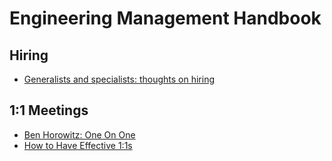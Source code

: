 # Engineering Management Handbook

## Hiring
* [Generalists and specialists: thoughts on hiring](https://humanwhocodes.com/blog/2014/07/15/generalists-and-specialists-thoughts-on-hiring/)

## 1:1 Meetings
* [Ben Horowitz: One On One](https://a16z.com/2012/08/30/one-on-one/)
* [How to Have Effective 1:1s](https://www.radicalcandor.com/blog/effective-one-on-ones/)
